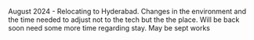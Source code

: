 August 2024 - Relocating to Hyderabad. Changes in the environment and the time needed to adjust not to the tech but the the place. Will be back soon need some more time regarding stay. May be sept works
